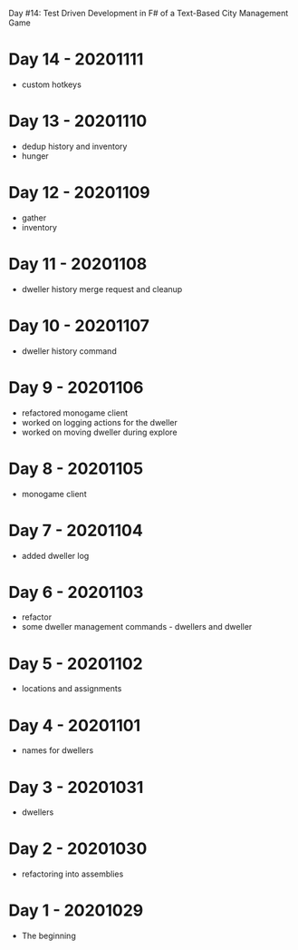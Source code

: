 Day #14: Test Driven Development in F# of a Text-Based City Management Game
# Day 14 - 20201111

* custom hotkeys

# Day 13 - 20201110

* dedup history and inventory
* hunger

# Day 12 - 20201109

* gather
* inventory

# Day 11 - 20201108

* dweller history merge request and cleanup

# Day 10 - 20201107

* dweller history command

# Day 9 - 20201106

* refactored monogame client
* worked on logging actions for the dweller
* worked on moving dweller during explore

# Day 8 - 20201105

* monogame client

# Day 7 - 20201104

* added dweller log

# Day 6 - 20201103

* refactor
* some dweller management commands - dwellers and dweller <name>

# Day 5 - 20201102

* locations and assignments

# Day 4 - 20201101

* names for dwellers

# Day 3 - 20201031

* dwellers

# Day 2 - 20201030

* refactoring into assemblies

# Day 1 - 20201029

* The beginning